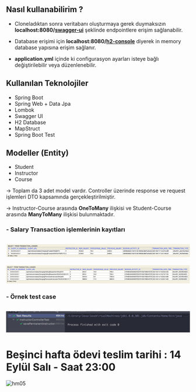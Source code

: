 
## Nasıl kullanabilirim ?

* Cloneladıktan sonra veritabanı oluşturmaya gerek duymaksızın **localhost:8080/[swagger-ui](http://localhost:8080/swagger-ui.html)** şeklinde endpointlere erişim sağlanabilir.

* Database erişimi için **localhost:8080/[h2-console](http://localhost:8080/h2-console/)** diyerek in memory database yapısına erişim sağlanır.

* **application.yml** içinde ki configurasyon ayarları isteye bağlı değiştirilebilir veya düzenlenebilir.


## Kullanılan Teknolojiler

- Spring Boot
- Spring Web + Data Jpa
- Lombok
- Swagger UI
- H2 Database
- MapStruct
- Spring Boot Test

## Modeller (Entity)
 
* Student
* Instructor
* Course

-> Toplam da 3 adet model vardır. Controller üzerinde response ve request işlemleri DTO kapsamında gerçekleştirilmiştir.

-> Instructor-Course arasında **OneToMany** ilişkisi ve Student-Course arasında **ManyToMany** ilişkisi bulunmaktadır.

### - Salary Transaction işlemlerinin kayıtları
![](ss/Ekran%20Resmi%202021-09-14%2013.52.16.png)
---

![](ss/Ekran%20Resmi%202021-09-14%2016.29.01.png)

### - Örnek test case
![](ss/Ekran%20Resmi%202021-09-14%2018.34.21.png)
---

# Beşinci hafta ödevi teslim tarihi : 14 Eylül Salı - Saat 23:00

![hm05](https://user-images.githubusercontent.com/45206582/132606840-bcc89ab7-37f4-4bbd-a950-227b838b0b3c.PNG)
